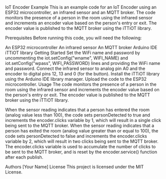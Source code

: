 IoT Encoder Example
This is an example code for an IoT Encoder using an ESP32 microcontroller, an infrared sensor and an MQTT broker. The code monitors the presence of a person in the room using the infrared sensor and increments an encoder value based on the person's entry or exit. The encoder value is published to the MQTT broker using the iTTiOT library.

Prerequisites
Before running this code, you will need the following:

An ESP32 microcontroller
An infrared sensor
An MQTT broker
Arduino IDE
iTTiOT library
Getting Started
Set the WiFi name and password by uncommenting the iot.setConfig("wname", WIFI_NAME) and iot.setConfig("wpass", WIFI_PASSWORD) lines and providing the WiFi name and password.
Connect the infrared sensor to analog pin A0 and the encoder to digital pins 12, 13 and 0 (for the button).
Install the iTTiOT library using the Arduino IDE library manager.
Upload the code to the ESP32 microcontroller.
Usage
The code monitors the presence of a person in the room using the infrared sensor and increments the encoder value based on the person's entry or exit. The encoder value is published to the MQTT broker using the iTTiOT library.

When the sensor reading indicates that a person has entered the room (analog value less than 100), the code sets personDetected to true and increments the encoder.clicks variable by 1, which will result in a single click being sent to the MQTT broker. When the sensor reading indicates that a person has exited the room (analog value greater than or equal to 100), the code sets personDetected to false and increments the encoder.clicks variable by 2, which will result in two clicks being sent to the MQTT broker. The encoder.clicks variable is used to accumulate the number of clicks to be sent to the MQTT broker, and is reset by the encoder.service() function after each publish.

Authors
[Your Name]
License
This project is licensed under the MIT License.
